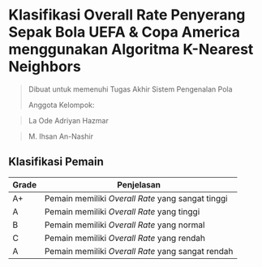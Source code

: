 # Klasifikasi Overall Rate Penyerang Sepak Bola UEFA & Copa America menggunakan Algoritma K-Nearest Neighbors
> Dibuat untuk memenuhi Tugas Akhir Sistem Pengenalan Pola
>
> Anggota Kelompok:

> La Ode Adriyan Hazmar

> M. Ihsan An-Nashir

## Klasifikasi Pemain

| Grade         | Penjelasan    |
| ------------- | ------------- |
| A+  | Pemain memiliki *Overall Rate* yang sangat tinggi  |
| A  | Pemain memiliki *Overall Rate* yang tinggi  |
| B  | Pemain memiliki *Overall Rate* yang normal  |
| C  | Pemain memiliki *Overall Rate* yang rendah  |
| A  | Pemain memiliki *Overall Rate* yang sangat rendah  |
